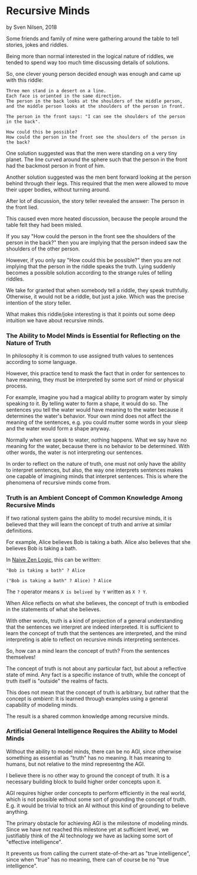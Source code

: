 # Recursive Minds
by Sven Nilsen, 2018

Some friends and family of mine were gathering around the table to tell stories, jokes and riddles.

Being more than normal interested in the logical nature of riddles,
we tended to spend way too much time discussing details of solutions.

So, one clever young person decided enough was enough and came up with this riddle:

```text
Three men stand in a desert on a line.
Each face is oriented in the same direction.
The person in the back looks at the shoulders of the middle person,
and the middle person looks at the shoulders of the person in front.

The person in the front says: "I can see the shoulders of the person in the back".

How could this be possible?
How could the person in the front see the shoulders of the person in the back?
```

One solution suggested was that the men were standing on a very tiny planet.
The line curved around the sphere such that the person in the front had
the backmost person in front of him.

Another solution suggested was the men bent forward looking at the person
behind through their legs.
This required that the men were allowed to move their upper bodies,
without turning around.

After lot of discussion, the story teller revealed the answer: The person in the front lied.

This caused even more heated discussion, because the people around the table felt they had been misled.

If you say "How could the person in the front see the shoulders of the person in the back?"
then you are implying that the person indeed saw the shoulders of the other person.

However, if you only say "How could this be possible?"
then you are not implying that the person in the riddle speaks the truth.
Lying suddenly becomes a possible solution according to the strange rules of telling riddles.

We take for granted that when somebody tell a riddle, they speak truthfully.
Otherwise, it would not be a riddle, but just a joke.
Which was the precise intention of the story teller.

What makes this riddle/joke interesting is that it points out some deep intuition we have
about recursive minds.

### The Ability to Model Minds is Essential for Reflecting on the Nature of Truth

In philosophy it is common to use assigned truth values to sentences according to some language.

However, this practice tend to mask the fact that in order for sentences to have meaning,
they must be interpreted by some sort of mind or physical process.

For example, imagine you had a magical ability to program water by simply speaking to it.
By telling water to form a shape, it would do so.
The sentences you tell the water would have meaning to the water because it determines the water's behavior.
Your own mind does not affect the meaning of the sentences,
e.g. you could mutter some words in your sleep and the water would form a shape anyway.

Normally when we speak to water, nothing happens.
What we say have no meaning for the water, because there is no behavior to be determined.
With other words, the water is not interpreting our sentences.

In order to reflect on the nature of truth, one must not only have the ability to interpret sentences,
but also, the way one interprets sentences makes one capable of imagining minds that interpret sentences.
This is where the phenomena of recursive minds come from.

### Truth is an Ambient Concept of Common Knowledge Among Recursive Minds

If two rational system gains the ability to model recursive minds,
it is believed that they will learn the concept of truth and arrive at similar definitions.

For example, Alice believes Bob is taking a bath.
Alice also believes that she believes Bob is taking a bath.

In [Naive Zen Logic](https://github.com/advancedresearch/path_semantics/blob/master/papers-wip/naive-zen-logic.pdf), this can be written:

```
"Bob is taking a bath" ? Alice

("Bob is taking a bath" ? Alice) ? Alice
```

The `?` operator means `X is belived by Y` written as `X ? Y`.

When Alice reflects on what she believes,
the concept of truth is embodied in the statements of what she believes.

With other words, truth is a kind of projection of a general understanding
that the sentences we interpret are indeed interpreted.
It is sufficient to learn the concept of truth that the sentences are interpreted, and the mind interpreting is
able to reflect on recursive minds interpreting sentences.

So, how can a mind learn the concept of truth? From the sentences themselves!

The concept of truth is not about any particular fact, but about a reflective state of mind.
Any fact is a specific instance of truth, while the concept of truth itself is "outside" the realms of facts.

This does not mean that the concept of truth is arbitrary,
but rather that the concept is *ambient*: It is learned through examples using a general capability of modeling minds.

The result is a shared common knowledge among recursive minds.

### Artificial General Intelligence Requires the Ability to Model Minds

Without the ability to model minds, there can be no AGI,
since otherwise something as essential as "truth" has no meaning.
It has meaning to humans, but not relative to the mind representng the AGI.

I believe there is no other way to ground the concept of truth.
It is a necessary building block to build higher order concepts upon it.

AGI requires higher order concepts to perform efficiently in the real world,
which is not possible without some sort of grounding the concept of truth.
E.g. it would be trivial to trick an AI without this kind of grounding to believe anything.

The primary obstacle for achieving AGI is the milestone of modeling minds.
Since we have not reached this milestone yet at sufficient level,
we justifiably think of the AI technology we have as lacking some sort of "effective intelligence".

It prevents us from calling the current state-of-the-art as "true intelligence",
since when "true" has no meaning, there can of course be no "true intelligence".
